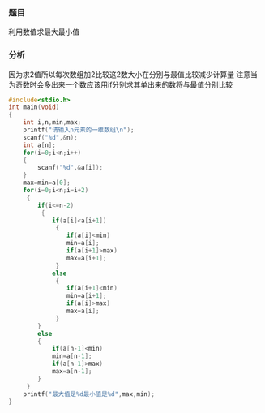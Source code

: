 ### 题目
利用数值求最大最小值

### 分析
因为求2值所以每次数组加2比较这2数大小在分别与最值比较减少计算量
注意当为奇数时会多出来一个数应该用if分别求其单出来的数将与最值分别比较
~~~ c
#include<stdio.h>
int main(void)
{
	int i,n,min,max;
	printf("请输入n元素的一维数组\n");
	scanf("%d",&n);
	int a[n]; 
	for(i=0;i<n;i++)
	{
		scanf("%d",&a[i]);
	}
	max=min=a[0];
	for(i=0;i<n;i=i+2)
	 {
		if(i<=n-2)
		 {
			if(a[i]<a[i+1])
			 {
			    if(a[i]<min)
			    min=a[i];
			  	if(a[i+1]>max)
				max=a[i+1];
			 }
			else
			 {
				if(a[i+1]<min)
				min=a[i+1];
				if(a[i]>max)
				max=a[i];
		     }
	    }
		else
		{
			if(a[n-1]<min)
			min=a[n-1];
			if(a[n-1]>max)
			max=a[n-1];
		}
     } 
	printf("最大值是%d最小值是%d",max,min);
}
~~~
